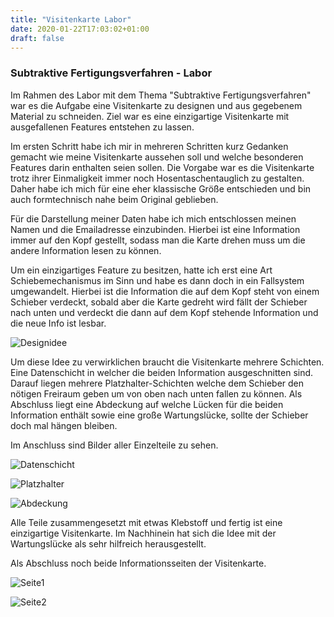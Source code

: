 ```yaml
---
title: "Visitenkarte Labor"
date: 2020-01-22T17:03:02+01:00
draft: false
---
```


### Subtraktive Fertigungsverfahren - Labor

Im Rahmen des Labor mit dem Thema "Subtraktive Fertigungsverfahren" war es die Aufgabe eine Visitenkarte zu designen und
aus gegebenem Material zu schneiden. Ziel war es eine einzigartige Visitenkarte mit ausgefallenen Features entstehen zu lassen.

Im ersten Schritt habe ich mir in mehreren Schritten kurz Gedanken gemacht wie meine Visitenkarte aussehen soll und welche besonderen
Features darin enthalten seien sollen. Die Vorgabe war es die Visitenkarte trotz ihrer Einmaligkeit immer noch Hosentaschentauglich zu gestalten. Daher habe ich mich für eine eher klassische Größe entschieden und bin auch formtechnisch nahe beim Original geblieben.

Für die Darstellung meiner Daten habe ich mich entschlossen meinen Namen und die Emailadresse einzubinden. Hierbei ist eine Information immer auf den Kopf gestellt, sodass man die Karte drehen muss um die andere Information lesen zu können.

Um ein einzigartiges Feature zu besitzen, hatte ich erst eine Art Schiebemechanismus im Sinn und habe es dann doch in ein Fallsystem umgewandelt. Hierbei ist die Information die auf dem Kopf steht von einem Schieber verdeckt, sobald aber die Karte gedreht wird fällt der Schieber nach unten und verdeckt die dann auf dem Kopf stehende Information und die neue Info ist lesbar.

![Designidee](https://raw.githubusercontent.com/Snoup97/swh-pkohler/master/static/img/Visitenkartenlabor/1.jpg "Designidee")

Um diese Idee zu verwirklichen braucht die Visitenkarte mehrere Schichten. Eine Datenschicht in welcher die beiden Information ausgeschnitten sind. Darauf liegen mehrere Platzhalter-Schichten welche dem Schieber den nötigen Freiraum geben um von oben nach unten fallen zu können. Als Abschluss liegt eine Abdeckung auf welche Lücken für die beiden Information enthält sowie eine große Wartungslücke, sollte der Schieber doch mal hängen bleiben.

Im Anschluss sind Bilder aller Einzelteile zu sehen.

![Datenschicht](https://raw.githubusercontent.com/Snoup97/swh-pkohler/master/static/img/Visitenkartenlabor/2.jpg "Datenschicht")

![Platzhalter](https://raw.githubusercontent.com/Snoup97/swh-pkohler/master/static/img/Visitenkartenlabor/3.jpg "Platzhalter")

![Abdeckung](https://raw.githubusercontent.com/Snoup97/swh-pkohler/master/static/img/Visitenkartenlabor/4.jpg "Abdeckung")

Alle Teile zusammengesetzt mit etwas Klebstoff und fertig ist eine einzigartige Visitenkarte.
Im Nachhinein hat sich die Idee mit der Wartungslücke als sehr hilfreich herausgestellt.

Als Abschluss noch beide Informationsseiten der Visitenkarte.

![Seite1](https://raw.githubusercontent.com/Snoup97/swh-pkohler/master/static/img/Visitenkartenlabor/5.jpg "Seite1")

![Seite2](https://raw.githubusercontent.com/Snoup97/swh-pkohler/master/static/img/Visitenkartenlabor/6.jpg "Seite2")

